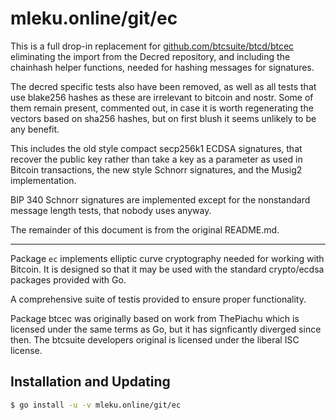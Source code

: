 mleku.online/git/ec
=====

This is a full drop-in replacement for
[github.com/btcsuite/btcd/btcec](https://github.com/btcsuite/btcd/tree/master/btcec)
eliminating the import from the Decred repository, and including the chainhash
helper functions, needed for hashing messages for signatures.

The decred specific tests also have been removed, as well as all tests that use
blake256 hashes as these are irrelevant to bitcoin and nostr. Some of them
remain present, commented out, in case it is worth regenerating the vectors
based on sha256 hashes, but on first blush it seems unlikely to be any benefit.

This includes the old style compact secp256k1 ECDSA signatures, that recover the
public key rather than take a key as a parameter as used in Bitcoin
transactions, the new style Schnorr signatures, and the Musig2 implementation.

BIP 340 Schnorr signatures are implemented except for the nonstandard message
length
tests, that nobody uses anyway.

The remainder of this document is from the original README.md.

------------------------------------------------------------------------------

Package `ec` implements elliptic curve cryptography needed for working with
Bitcoin. It is designed so that it may be used with the standard
crypto/ecdsa packages provided with Go.

A comprehensive suite of testis provided to ensure proper functionality.

Package btcec was originally based on work from ThePiachu which is licensed
under
the same terms as Go, but it has signficantly diverged since then. The btcsuite
developers original is licensed under the liberal ISC license.

## Installation and Updating

```bash
$ go install -u -v mleku.online/git/ec
```
